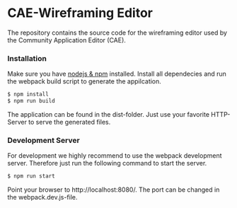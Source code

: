 # CAE-Wireframing Editor

The repository contains the source code for the wireframing editor used by the Community Application Editor (CAE). 

### Installation
Make sure you have [nodejs & npm](https://nodejs.org/en/) installed. 
Install all dependecies and run the webpack build script to generate the appilcation.
```sh
$ npm install
$ npm run build
```
The application can be found in the dist-folder. Just use your favorite HTTP-Server to serve the generated files.

### Development Server
For development we highly recommend to use the webpack development server. Therefore just run the following command to start the server.
```sh
$ npm run start
```
Point your browser to http://localhost:8080/.
The port can be changed in the webpack.dev.js-file.